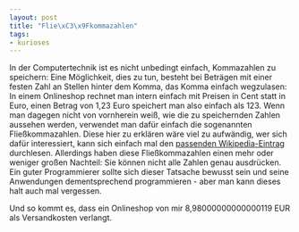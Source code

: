 ```yaml
--- 
layout: post
title: "Flie\xC3\x9Fkommazahlen"
tags: 
- kurioses
---
```

In der Computertechnik ist es nicht unbedingt einfach, Kommazahlen zu speichern: Eine Möglichkeit, dies zu tun, besteht bei Beträgen mit einer festen Zahl an Stellen hinter dem Komma, das Komma einfach wegzulasen: In einem Onlineshop rechnet man intern einfach mit Preisen in Cent statt in Euro, einen Betrag von 1,23 Euro speichert man also einfach als 123.
Wenn man dagegen nicht von vornherein weiß, wie die zu speichernden Zahlen aussehen werden, verwendet man dafür einfach die sogenannten Fließkommazahlen. Diese hier zu erklären wäre viel zu aufwändig, wer sich dafür interessiert, kann sich einfach mal den <a href="http://de.wikipedia.org/wiki/Flie%C3%9Fkomma" alt="Wikipedia: Fließkommazahlen">passenden Wikipedia-Eintrag</a> durchlesen. Allerdings haben diese Fließkommazahlen einen mehr oder weniger großen Nachteil: Sie können nicht alle Zahlen genau ausdrücken. Ein guter Programmierer sollte sich dieser Tatsache bewusst sein und seine Anwendungen dementsprechend programmieren - aber man kann dieses halt auch mal vergessen.

Und so kommt es, dass ein Onlineshop von mir 8,98000000000000119 EUR als Versandkosten verlangt.
